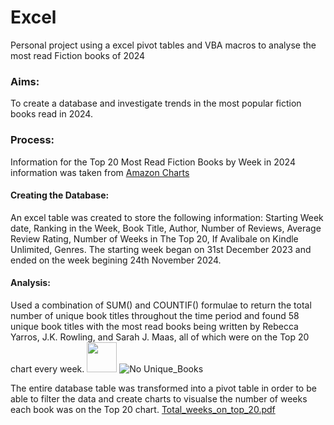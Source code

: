 # Excel
Personal project using a excel pivot tables and VBA macros to analyse the most read Fiction books of 2024

### Aims:
To create a database and investigate trends in the most popular fiction books read in 2024. 

### Process:
Information for the Top 20 Most Read Fiction Books by Week in 2024 information was taken from [Amazon Charts](https://www.amazon.com/charts/2024-01-07/mostread/fiction?ref=chrt_bk_nav_fwd)

#### Creating the Database:
An excel table was created to store the following information: Starting Week date, Ranking in the Week, Book Title, Author, Number of Reviews, Average Review Rating, Number of Weeks in The Top 20, If Avalibale on Kindle Unlimited, Genres. The starting week began on 31st December 2023 and ended on the week begining 24th November 2024. 

#### Analysis:
Used a combination of SUM() and COUNTIF() formulae to return the total number of unique book titles throughout the time period and found 58 unique book titles with the most read books being written by Rebecca Yarros, J.K. Rowling, and Sarah J. Maas, all of which were on the Top 20 chart every week.
<img src="[https://github.com/No Unique_Books](https://github.com/user-attachments/assets/4f23b1ec-5c1f-4735-9cd6-ca3bde456b1e)" width="48">
![No Unique_Books](https://github.com/user-attachments/assets/4f23b1ec-5c1f-4735-9cd6-ca3bde456b1e)

The entire database table was transformed into a pivot table in order to be able to filter the data and create charts to visualse the number of weeks each book was on the Top 20 chart.
[Total_weeks_on_top_20.pdf](https://github.com/user-attachments/files/18026989/Total_weeks_on_top_20.pdf)





